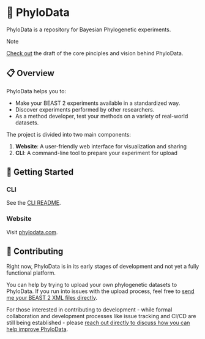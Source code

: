 # 🧬 PhyloData

PhyloData is a repository for Bayesian Phylogenetic experiments.

> [!NOTE]
> [Check out](PRINCIPLES.md) the draft of the core pinciples and vision behind PhyloData.


## 📋 Overview

PhyloData helps you to:

- Make your BEAST 2 experiments available in a standardized way.
- Discover experiments performed by other researchers.
- As a method developer, test your methods on a variety of real-world datasets.

The project is divided into two main components:

1. **Website**: A user-friendly web interface for visualization and sharing
2. **CLI**: A command-line tool to prepare your experiment for upload

## 🚀 Getting Started

### CLI

See the [CLI README](./cli/README.md).

### Website

Visit [phylodata.com](https://phylodata.com).

## 👥 Contributing

Right now, PhyloData is in its early stages of development and not yet a fully functional platform.

You can help by trying to upload your own phylogenetic datasets to PhyloData. If you run into issues with the upload process, feel free to [send me your BEAST 2 XML files directly](mailto:tobia.ochsner@hotmail.com).

For those interested in contributing to development - while formal collaboration and development processes like issue tracking and CI/CD are still being established - please [reach out directly to discuss how you can help improve PhyloData](mailto:tobia.ochsner@hotmail.com).
